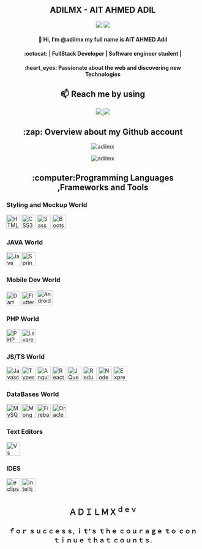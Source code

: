 
 <h2 align="center">ADILMX - AIT AHMED ADIL</h2>
 <p align="center">
 <a href="https://www.github.com/adilmx" target="_blank" rel="noreferrer"><img
src="https://komarev.com/ghpvc/?username=adilmx&logo=github&style=for-the-badge&color=0891b2&labelColor=1c1917" /></a>
 <a href="https://github.com/adilmx?tab=followers" target="_blank" rel="noreferrer"><img
src="https://img.shields.io/github/followers/adilmx?logo=github&style=for-the-badge&color=0891b2&labelColor=1c1917" /></a>
</p>
 
<h4 align="center">👋 Hi, I’m @adilmx my full name is AIT AHMED Adil</h4>
<h4 align="center">:octocat: | FullStack Developer | Software engineer student | </h4>
 <h4 align="center">:heart_eyes: Passionate about the web and discovering new Technologies</h4>
 
 <h2 align="center">📫 Reach me by using</h2>
 <p align="center">
 <a href="https://www.linkedin.com/in/adil-ait-ahmed-a007a11b0/">
  <img src="https://img.shields.io/badge/LinkedIn-0077B5?style=for-the-badge&logo=linkedin&logoColor=white"/>
</a>

<a href="mailto:ait.ahmed.adil.mx@gmail.com">
  <img src="https://img.shields.io/badge/Gmail-D14836?style=for-the-badge&logo=gmail&logoColor=white"/>
</a>
</p>
<p align="center">
 <h2 align="center">:zap: Overview about my Github account</h2>
</p>

<p align="center">
<img align="center" src="https://github-readme-stats.vercel.app/api?username=adilmx&show_icons=true&locale=en&bg_color=0d1117&text_color=ffffff&repo=convoychat&count_private=true" alt="adilmx" />
</p>

<p align="center">
<img align="center" src="https://github-readme-streak-stats.herokuapp.com/?user=adilmx&theme=dark&background=0d1117&date_format=M%20j%5B%2C%20Y%5D" alt="adilmx" />
</p>
                  
<!--![GitHub Activity Graph](https://activity-graph.herokuapp.com/graph?username=adilmx&&theme=react-dark)-->

<h2 align="center">:computer:Programming Languages ,Frameworks and Tools</h2>
<p>
<h3 align="left">Styling and Mockup World</h3>
<p align="left">
<a href="https://developer.mozilla.org/en-US/docs/Glossary/HTML5" target="_blank" rel="noreferrer"><img src="https://raw.githubusercontent.com/danielcranney/readme-generator/main/public/icons/skills/html5-colored.svg" width="36" height="36" alt="HTML5" /></a>
<a href="https://www.w3.org/TR/CSS/#css" target="_blank" rel="noreferrer"><img src="https://raw.githubusercontent.com/danielcranney/readme-generator/main/public/icons/skills/css3-colored.svg" width="36" height="36" alt="CSS3" /></a>
<a href="https://sass-lang.com/" target="_blank" rel="noreferrer"><img src="https://raw.githubusercontent.com/danielcranney/readme-generator/main/public/icons/skills/sass-colored.svg" width="36" height="36" alt="Sass" /></a>
<a href="https://getbootstrap.com/" target="_blank" rel="noreferrer"><img src="https://raw.githubusercontent.com/danielcranney/readme-generator/main/public/icons/skills/bootstrap-colored.svg" width="36" height="36" alt="Bootstrap" /></a>
</p>
</p>
<p>
  <h3 align="left">JAVA World</h3>
<p align="left">
<a href="https://www.oracle.com/java/" target="_blank" rel="noreferrer"><img src="https://raw.githubusercontent.com/danielcranney/readme-generator/main/public/icons/skills/java-colored.svg" width="36" height="36" alt="Java" /></a>
<a href="https://spring.io/projects/spring-boot" target="_blank" rel="noreferrer"><img src="https://www.vectorlogo.zone/logos/springio/springio-icon.svg" width="36" height="36" alt="Spring" /></a>
</p>
</p>
<p>
  <h3 align="left">Mobile Dev World</h3>
  <p align="left">
<a href="https://dart.dev/" target="_blank" rel="noreferrer"><img src="https://raw.githubusercontent.com/danielcranney/readme-generator/main/public/icons/skills/dart-colored.svg" width="36" height="36" alt="Dart" /></a>
<a href="https://flutter.dev/" target="_blank" rel="noreferrer"><img src="https://raw.githubusercontent.com/danielcranney/readme-generator/main/public/icons/skills/flutter-colored.svg" width="36" height="36" alt="Flutter" /></a>
 <a href="https://developer.android.com/" target="_blank" rel="noreferrer"><img src="https://github.com/yurijserrano/Github-Profile-Readme-Logos/blob/master/frameworks/android.svg" width="40" height="40" alt="Android" /></a>
</p>
 </p>
 <p>
 <h3 align="left">PHP World</h3>
<p align="left">
<a href="https://www.php.net/" target="_blank" rel="noreferrer"><img src="https://raw.githubusercontent.com/danielcranney/readme-generator/main/public/icons/skills/php-colored.svg" width="36" height="36" alt="PHP" /></a>
<a href="https://laravel.com/" target="_blank" rel="noreferrer"><img src="https://raw.githubusercontent.com/danielcranney/readme-generator/main/public/icons/skills/laravel-colored.svg" width="36" height="36" alt="Lavarel" /></a>
</p>
  </p>
  <p>
  <h3 align="left">JS/TS World</h3>
<p align="left">
<a href="https://developer.mozilla.org/en-US/docs/Web/JavaScript" target="_blank" rel="noreferrer"><img src="https://raw.githubusercontent.com/danielcranney/readme-generator/main/public/icons/skills/javascript-colored.svg" width="36" height="36" alt="Javascript" /></a>
<a href="https://www.typescriptlang.org/" target="_blank" rel="noreferrer"><img src="https://raw.githubusercontent.com/danielcranney/readme-generator/main/public/icons/skills/typescript-colored.svg" width="36" height="36" alt="Typescript" /></a>
<a href="https://angular.io/" target="_blank" rel="noreferrer"><img src="https://raw.githubusercontent.com/danielcranney/readme-generator/main/public/icons/skills/angularjs-colored.svg" width="36" height="36" alt="Angular" /></a>
<a href="https://reactjs.org/" target="_blank" rel="noreferrer"><img src="https://raw.githubusercontent.com/danielcranney/readme-generator/main/public/icons/skills/react-colored.svg" width="36" height="36" alt="React" /></a>
<a href="https://jquery.com/" target="_blank" rel="noreferrer"><img src="https://raw.githubusercontent.com/danielcranney/readme-generator/main/public/icons/skills/jquery-colored.svg" width="36" height="36" alt="JQuery" /></a>
<a href="https://redux.js.org/" target="_blank" rel="noreferrer"><img src="https://raw.githubusercontent.com/danielcranney/readme-generator/main/public/icons/skills/redux-colored.svg" width="36" height="36" alt="Redux" /></a>
<a href="https://nodejs.org/en/" target="_blank" rel="noreferrer"><img src="https://raw.githubusercontent.com/danielcranney/readme-generator/main/public/icons/skills/nodejs-colored.svg" width="36" height="36" alt="NodeJS" /></a>
<a href="https://expressjs.com/" target="_blank" rel="noreferrer"><img src="https://raw.githubusercontent.com/danielcranney/readme-generator/main/public/icons/skills/express-colored.svg" width="36" height="36" alt="Express" /></a>
</p>
  </p>
  <p>
  <h3 align="left">DataBases World</h3>
<p align="left">
<a href="https://www.mysql.com/" target="_blank" rel="noreferrer"><img src="https://raw.githubusercontent.com/danielcranney/readme-generator/main/public/icons/skills/mysql-colored.svg" width="36" height="36" alt="MySQL" /></a>
<a href="https://www.mongodb.com/" target="_blank" rel="noreferrer"><img src="https://raw.githubusercontent.com/danielcranney/readme-generator/main/public/icons/skills/mongodb-colored.svg" width="36" height="36" alt="MongoDB" /></a>
<a href="https://firebase.google.com/" target="_blank" rel="noreferrer"><img src="https://raw.githubusercontent.com/danielcranney/readme-generator/main/public/icons/skills/firebase-colored.svg" width="36" height="36" alt="Firebase" /></a>
<a href="https://www.oracle.com/uk/index.html" target="_blank" rel="noreferrer"><img src="https://raw.githubusercontent.com/danielcranney/readme-generator/main/public/icons/skills/oracle-colored.svg" width="36" height="36" alt="Oracle" /></a>
</p>
  </p>
  <p>
   <h3 align="left">Text Editors</h3>
<p align="left">
 <a href="https://code.visualstudio.com/" target="_blank" rel="noreferrer"><img src="https://github.com/yurijserrano/Github-Profile-Readme-Logos/blob/master/text%20editors/vscode.svg" width="36" height="36" alt="Vs code" /></a>
<h3 align="left">IDES</h3>
<p align="left">
  <a href="https://www.eclipse.org/downloads/" target="_blank" rel="noreferrer"><img src="https://github.com/yurijserrano/Github-Profile-Readme-Logos/blob/master/ides/eclipse.svg" width="36" height="36" alt="eclipse" /></a>
  <a href="https://www.jetbrains.com/fr-fr/idea/" target="_blank" rel="noreferrer"><img src="https://github.com/yurijserrano/Github-Profile-Readme-Logos/blob/master/ides/intellij.svg" width="36" height="36" alt="intellij" /></a>

</p>
 <h2 align="center">ＡＤＩＬＭＸ<sup>ｄｅｖ</sup></h2>
 <h3 align="center">ｆｏｒ ｓｕｃｃｅｓｓ, ｉｔ'ｓ ｔｈｅ ｃｏｕｒａｇｅ ｔｏ ｃｏｎｔｉｎｕｅ ｔｈａｔ ｃｏｕｎｔｓ.</h3>
 
 <p align="center"></p>

